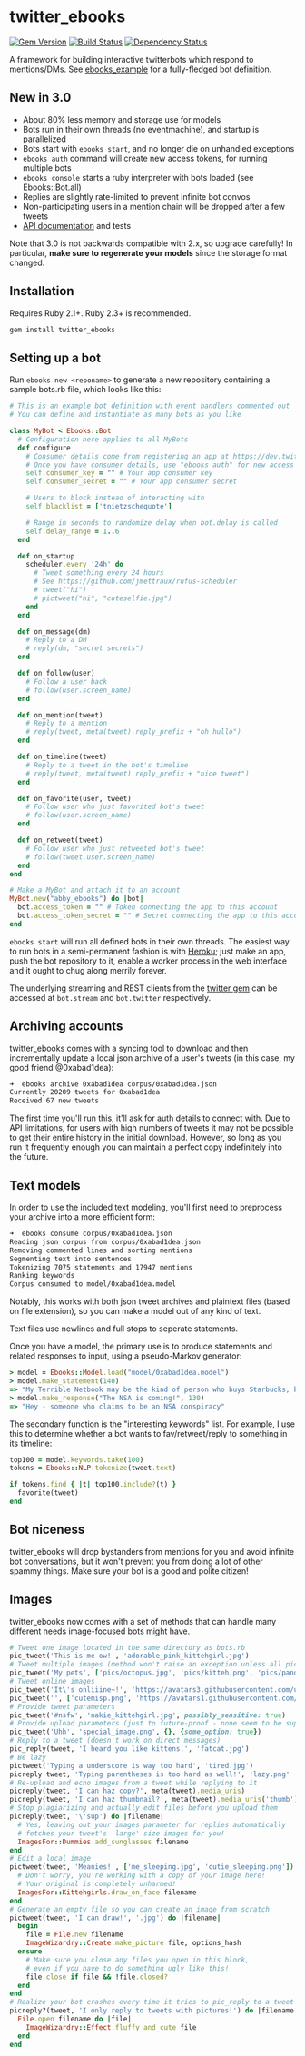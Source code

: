 # twitter\_ebooks

[![Gem Version](https://badge.fury.io/rb/twitter_ebooks.svg)](http://badge.fury.io/rb/twitter_ebooks)
[![Build Status](https://travis-ci.org/mispy/twitter_ebooks.svg)](https://travis-ci.org/mispy/twitter_ebooks)
[![Dependency Status](https://gemnasium.com/mispy/twitter_ebooks.svg)](https://gemnasium.com/mispy/twitter_ebooks)

A framework for building interactive twitterbots which respond to mentions/DMs. See [ebooks_example](https://github.com/mispy/ebooks_example) for a fully-fledged bot definition.

## New in 3.0

- About 80% less memory and storage use for models
- Bots run in their own threads (no eventmachine), and startup is parallelized
- Bots start with `ebooks start`, and no longer die on unhandled exceptions
- `ebooks auth` command will create new access tokens, for running multiple bots
- `ebooks console` starts a ruby interpreter with bots loaded (see Ebooks::Bot.all)
- Replies are slightly rate-limited to prevent infinite bot convos
- Non-participating users in a mention chain will be dropped after a few tweets
- [API documentation](http://rdoc.info/github/mispy/twitter_ebooks) and tests

Note that 3.0 is not backwards compatible with 2.x, so upgrade carefully! In particular, **make sure to regenerate your models** since the storage format changed.

## Installation

Requires Ruby 2.1+. Ruby 2.3+ is recommended.

```bash
gem install twitter_ebooks
```

## Setting up a bot

Run `ebooks new <reponame>` to generate a new repository containing a sample bots.rb file, which looks like this:

``` ruby
# This is an example bot definition with event handlers commented out
# You can define and instantiate as many bots as you like

class MyBot < Ebooks::Bot
  # Configuration here applies to all MyBots
  def configure
    # Consumer details come from registering an app at https://dev.twitter.com/
    # Once you have consumer details, use "ebooks auth" for new access tokens
    self.consumer_key = "" # Your app consumer key
    self.consumer_secret = "" # Your app consumer secret

    # Users to block instead of interacting with
    self.blacklist = ['tnietzschequote']

    # Range in seconds to randomize delay when bot.delay is called
    self.delay_range = 1..6
  end

  def on_startup
    scheduler.every '24h' do
      # Tweet something every 24 hours
      # See https://github.com/jmettraux/rufus-scheduler
      # tweet("hi")
      # pictweet("hi", "cuteselfie.jpg")
    end
  end

  def on_message(dm)
    # Reply to a DM
    # reply(dm, "secret secrets")
  end

  def on_follow(user)
    # Follow a user back
    # follow(user.screen_name)
  end

  def on_mention(tweet)
    # Reply to a mention
    # reply(tweet, meta(tweet).reply_prefix + "oh hullo")
  end

  def on_timeline(tweet)
    # Reply to a tweet in the bot's timeline
    # reply(tweet, meta(tweet).reply_prefix + "nice tweet")
  end

  def on_favorite(user, tweet)
    # Follow user who just favorited bot's tweet
    # follow(user.screen_name)
  end

  def on_retweet(tweet)
    # Follow user who just retweeted bot's tweet
    # follow(tweet.user.screen_name)
  end
end

# Make a MyBot and attach it to an account
MyBot.new("abby_ebooks") do |bot|
  bot.access_token = "" # Token connecting the app to this account
  bot.access_token_secret = "" # Secret connecting the app to this account
end
```

`ebooks start` will run all defined bots in their own threads. The easiest way to run bots in a semi-permanent fashion is with [Heroku](https://www.heroku.com); just make an app, push the bot repository to it, enable a worker process in the web interface and it ought to chug along merrily forever.

The underlying streaming and REST clients from the [twitter gem](https://github.com/sferik/twitter) can be accessed at `bot.stream` and `bot.twitter` respectively.

## Archiving accounts

twitter\_ebooks comes with a syncing tool to download and then incrementally update a local json archive of a user's tweets (in this case, my good friend @0xabad1dea):

``` zsh
➜  ebooks archive 0xabad1dea corpus/0xabad1dea.json
Currently 20209 tweets for 0xabad1dea
Received 67 new tweets
```

The first time you'll run this, it'll ask for auth details to connect with. Due to API limitations, for users with high numbers of tweets it may not be possible to get their entire history in the initial download. However, so long as you run it frequently enough you can maintain a perfect copy indefinitely into the future.

## Text models

In order to use the included text modeling, you'll first need to preprocess your archive into a more efficient form:

``` zsh
➜  ebooks consume corpus/0xabad1dea.json
Reading json corpus from corpus/0xabad1dea.json
Removing commented lines and sorting mentions
Segmenting text into sentences
Tokenizing 7075 statements and 17947 mentions
Ranking keywords
Corpus consumed to model/0xabad1dea.model
```

Notably, this works with both json tweet archives and plaintext files (based on file extension), so you can make a model out of any kind of text.

Text files use newlines and full stops to seperate statements.

Once you have a model, the primary use is to produce statements and related responses to input, using a pseudo-Markov generator:

``` ruby
> model = Ebooks::Model.load("model/0xabad1dea.model")
> model.make_statement(140)
=> "My Terrible Netbook may be the kind of person who buys Starbucks, but this Rackspace vuln is pretty straight up a backdoor"
> model.make_response("The NSA is coming!", 130)
=> "Hey - someone who claims to be an NSA conspiracy"
```

The secondary function is the "interesting keywords" list. For example, I use this to determine whether a bot wants to fav/retweet/reply to something in its timeline:

``` ruby
top100 = model.keywords.take(100)
tokens = Ebooks::NLP.tokenize(tweet.text)

if tokens.find { |t| top100.include?(t) }
  favorite(tweet)
end
```

## Bot niceness

twitter_ebooks will drop bystanders from mentions for you and avoid infinite bot conversations, but it won't prevent you from doing a lot of other spammy things. Make sure your bot is a good and polite citizen!

## Images

twitter_ebooks now comes with a set of methods that can handle many different needs image-focused bots might have.

``` ruby
# Tweet one image located in the same directory as bots.rb
pic_tweet('This is me-ow!', 'adorable_pink_kittehgirl.jpg')
# Tweet multiple images (method won't raise an exception unless all pictures fail)
pic_tweet('My pets', ['pics/octopus.jpg', 'pics/kitteh.png', 'pics/panda.jpeg'])
# Tweet online images
pic_tweet('It\'s onliiine~!', 'https://avatars3.githubusercontent.com/u/9897819')
pic_tweet('', ['cutemisp.png', 'https://avatars1.githubusercontent.com/u/3055384'])
# Provide tweet parameters
pic_tweet('#nsfw', 'nakie_kittehgirl.jpg', possibly_sensitive: true)
# Provide upload parameters (just to future-proof - none seem to be supported)
pic_tweet('Uhh', 'special_image.png', {}, {some_option: true})
# Reply to a tweet (doesn't work on direct messages)
pic_reply(tweet, 'I heard you like kittens.', 'fatcat.jpg')
# Be lazy
pictweet('Typing a underscore is way too hard', 'tired.jpg')
picreply tweet, 'Typing parentheses is too hard as well!', 'lazy.png'
# Re-upload and echo images from a tweet while replying to it
picreply(tweet, 'I can haz copy?', meta(tweet).media_uris)
picreply(tweet, 'I can haz thumbnail?', meta(tweet).media_uris('thumb'))
# Stop plagiarizing and actually edit files before you upload them
picreply(tweet, '\'sup') do |filename|
  # Yes, leaving out your images parameter for replies automatically
  # fetches your tweet's 'large' size images for you!
  ImagesFor::Dummies.add_sunglasses filename
end
# Edit a local image
pictweet(tweet, 'Meanies!', ['me_sleeping.jpg', 'cutie_sleeping.png']) do |filename|
  # Don't worry, you're working with a copy of your image here!
  # Your original is completely unharmed!
  ImagesFor::Kittehgirls.draw_on_face filename
end
# Generate an empty file so you can create an image from scratch
pictweet(tweet, 'I can draw!', '.jpg') do |filename|
  begin
    file = File.new filename
    ImageWizardry::Create.make_picture file, options_hash
  ensure
    # Make sure you close any files you open in this block,
    # even if you have to do something ugly like this!
    file.close if file && !file.closed?
  end
end
# Realize your bot crashes every time it tries to pic_reply to a tweet with no images
picreply?(tweet, 'I only reply to tweets with pictures!') do |filename|
  File.open filename do |file|
    ImageWizardry::Effect.fluffy_and_cute file
  end
end
```